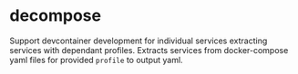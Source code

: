 # decompose

Support devcontainer development for individual services extracting services with dependant profiles. 
Extracts services from docker-compose yaml files for provided `profile` to output yaml.

